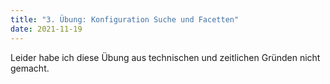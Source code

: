 ```yaml
---
title: "3. Übung: Konfiguration Suche und Facetten"
date: 2021-11-19
---
```


Leider habe ich diese Übung aus technischen und zeitlichen Gründen nicht gemacht. 
